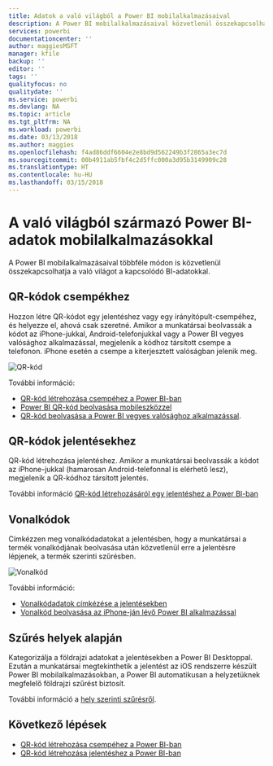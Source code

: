 ```yaml
---
title: Adatok a való világból a Power BI mobilalkalmazásaival
description: A Power BI mobilalkalmazásaival közvetlenül összekapcsolhatja a való világot a kapcsolódó BI-adatokkal, nincs szükség keresésre.
services: powerbi
documentationcenter: ''
author: maggiesMSFT
manager: kfile
backup: ''
editor: ''
tags: ''
qualityfocus: no
qualitydate: ''
ms.service: powerbi
ms.devlang: NA
ms.topic: article
ms.tgt_pltfrm: NA
ms.workload: powerbi
ms.date: 03/13/2018
ms.author: maggies
ms.openlocfilehash: f4ad86ddf6604e2e8bd9d562249b3f2865a3ec7d
ms.sourcegitcommit: 00b4911ab5fbf4c2d5ffc000a3d95b3149909c28
ms.translationtype: HT
ms.contentlocale: hu-HU
ms.lasthandoff: 03/15/2018
---
```

# <a name="get-data-from-the-real-world-with-the-power-bi-mobile-apps"></a>A való világból származó Power BI-adatok mobilalkalmazásokkal
A Power BI mobilalkalmazásaival többféle módon is közvetlenül összekapcsolhatja a való világot a kapcsolódó BI-adatokkal. 

## <a name="qr-codes-for-tiles"></a>QR-kódok csempékhez
Hozzon létre QR-kódot egy jelentéshez vagy egy irányítópult-csempéhez, és helyezze el, ahová csak szeretné. Amikor a munkatársai beolvassák a kódot az iPhone-jukkal, Android-telefonjukkal vagy a Power BI vegyes valósághoz alkalmazással, megjelenik a kódhoz társított csempe a telefonon. iPhone esetén a csempe a kiterjesztett valóságban jelenik meg.

![QR-kód](media/mobile-apps-data-in-real-world-context/power-bi-ios-qr-ar-scanner-small.png)

További információ:

* [QR-kód létrehozása csempéhez a Power BI-ban](service-create-qr-code-for-tile.md)
* [Power BI QR-kód beolvasása mobileszközzel](mobile-apps-qr-code.md)
* [QR-kód beolvasása a Power BI vegyes valósághoz alkalmazással](mobile-mixed-reality-app.md#scan-a-report-qr-code-in-holographic-view).

## <a name="qr-codes-for-reports"></a>QR-kódok jelentésekhez
QR-kód létrehozása jelentéshez.  Amikor a munkatársai beolvassák a kódot az iPhone-jukkal (hamarosan Android-telefonnal is elérhető lesz), megjelenik a QR-kódhoz társított jelentés. 

További információ [QR-kód létrehozásáról egy jelentéshez a Power BI-ban](service-create-qr-code-for-report.md)

## <a name="barcodes"></a>Vonalkódok
Címkézzen meg vonalkódadatokat a jelentésben, hogy a munkatársai a termék vonalkódjának beolvasása után közvetlenül erre a jelentésre lépjenek, a termék szerinti szűrésben.

![Vonalkód](media/mobile-apps-data-in-real-world-context/power-bi-barcode-scanner.png)

További információ:

* [Vonalkódadatok címkézése a jelentésekben](desktop-mobile-barcodes.md)
* [Vonalkód beolvasása az iPhone-ján lévő Power BI alkalmazással](mobile-apps-scan-barcode-iphone.md)

## <a name="filter-by-location"></a>Szűrés helyek alapján
Kategorizálja a földrajzi adatokat a jelentésekben a Power BI Desktoppal. Ezután a munkatársai megtekinthetik a jelentést az iOS rendszerre készült Power BI mobilalkalmazásokban, a Power BI automatikusan a helyzetüknek megfelelő földrajzi szűrést biztosít.

További információ a [hely szerinti szűrésről](mobile-apps-geographic-filtering.md).

## <a name="next-steps"></a>Következő lépések
* [QR-kód létrehozása csempéhez a Power BI-ban](service-create-qr-code-for-tile.md)
* [QR-kód létrehozása jelentéshez a Power BI-ban](service-create-qr-code-for-report.md)

